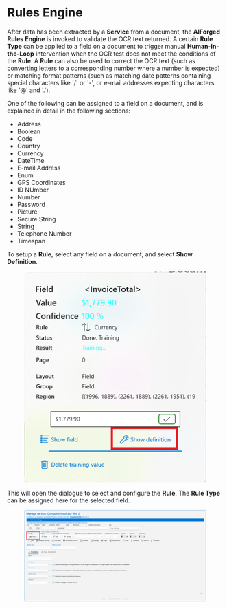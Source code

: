 # Rules Engine

After data has been extracted by a **Service** from a document, the **AIForged Rules Engine** is invoked to validate the OCR text returned. A certain **Rule Type** can be applied to a field on a document to trigger manual **Human-in-the-Loop** intervention when the OCR test does not meet the conditions of the **Rule**. A **Rule** can also be used to correct the OCR text (such as converting letters to a corresponding number where a number is expected) or matching format patterns (such as matching date patterns containing special characters like '/' or '-', or e-mail addresses expecting characters like '@' and '.').

One of the following can be assigned to a field on a document, and is explained in detail in the following sections:

* Address
* Boolean
* Code
* Country
* Currency
* DateTime
* E-mail Address
* Enum
* GPS Coordinates
* ID NUmber
* Number
* Password
* Picture
* Secure String
* String
* Telephone Number
* Timespan

To setup a **Rule**, select any field on a document, and select **Show Definition**.

<figure><img src="../.gitbook/assets/image (6) (2).png" alt=""><figcaption></figcaption></figure>

This will open the dialogue to select and configure the **Rule**. The **Rule Type** can be assigned here for the selected field.

<figure><img src="../.gitbook/assets/image (24) (2).png" alt=""><figcaption></figcaption></figure>

